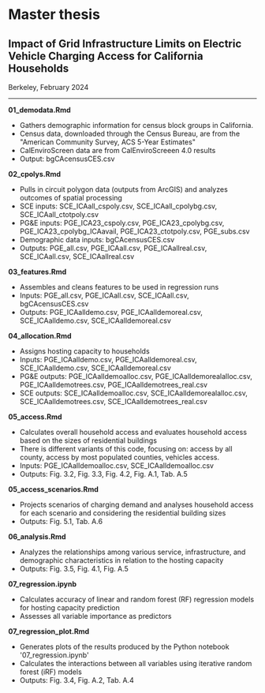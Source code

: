 # Master thesis
## Impact of Grid Infrastructure Limits on Electric Vehicle Charging Access for California Households
Berkeley, February 2024


***

**01_demodata.Rmd**
- Gathers demographic information for census block groups in California.
- Census data, downloaded through the Census Bureau, are from the "American Community Survey, ACS 5-Year Estimates"
- CalEnviroScreen data are from CalEnviroScreeen 4.0 results
- Output: bgCAcensusCES.csv

**02_cpolys.Rmd**
- Pulls in circuit polygon data (outputs from ArcGIS) and analyzes outcomes of spatial processing
- SCE inputs: SCE_ICAall_cspoly.csv, SCE_ICAall_cpolybg.csv, SCE_ICAall_ctotpoly.csv
- PG&E inputs: PGE_ICA23_cspoly.csv, PGE_ICA23_cpolybg.csv, PGE_ICA23_cpolybg_ICAavail, PGE_ICA23_ctotpoly.csv, PGE_subs.csv
- Demographic data inputs: bgCAcensusCES.csv
- Outputs: PGE_all.csv, PGE_ICAall.csv, PGE_ICAallreal.csv, SCE_ICAall.csv, SCE_ICAallreal.csv

**03_features.Rmd**
- Assembles and cleans features to be used in regression runs
- Inputs: PGE_all.csv, PGE_ICAall.csv, SCE_ICAall.csv, bgCAcensusCES.csv
- Outputs: PGE_ICAalldemo.csv, PGE_ICAalldemoreal.csv, SCE_ICAalldemo.csv, SCE_ICAalldemoreal.csv

**04_allocation.Rmd**
- Assigns hosting capacity to households
- Inputs: PGE_ICAalldemo.csv, PGE_ICAalldemoreal.csv, SCE_ICAalldemo.csv, SCE_ICAalldemoreal.csv
- PG&E outputs: PGE_ICAalldemoalloc.csv,  PGE_ICAalldemorealalloc.csv,  PGE_ICAalldemotrees.csv,  PGE_ICAalldemotrees_real.csv
- SCE outputs: SCE_ICAalldemoalloc.csv, SCE_ICAalldemorealalloc.csv, SCE_ICAalldemotrees.csv, SCE_ICAalldemotrees_real.csv

**05_access.Rmd**
- Calculates overall household access and evaluates household access based on the sizes of residential buildings
- There is different variants of this code, focusing on: access by all county, access by most populated counties, vehicles access.
- Inputs: PGE_ICAalldemoalloc.csv, SCE_ICAalldemoalloc.csv
- Outputs: Fig. 3.2, Fig. 3.3, Fig. 4.2, Fig. A.1, Tab. A.5

**05_access_scenarios.Rmd**
- Projects scenarios of charging demand and analyses household access for each scenario and considering the residential building sizes
- Outputs: Fig. 5.1, Tab. A.6

**06_analysis.Rmd**
- Analyzes the relationships among various service, infrastructure, and demographic characteristics in relation to the hosting capacity
- Outputs: Fig. 3.5, Fig. 4.1, Fig. A.5

**07_regression.ipynb**
- Calculates accuracy of linear and random forest (RF) regression models for hosting capacity prediction
- Assesses all variable importance as predictors

**07_regression_plot.Rmd**
- Generates plots of the results produced by the Python notebook '07_regression.ipynb'
- Calculates the interactions between all variables using iterative random forest (iRF) models 
- Outputs: Fig. 3.4, Fig. A.2, Tab. A.4

